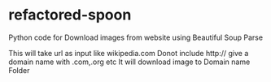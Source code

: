 # refactored-spoon
Python code for Download images from website  using Beautiful Soup Parse


This will take url as input like wikipedia.com
Donot include http://
give a domain name with .com,.org etc
It will download image to Domain name Folder
